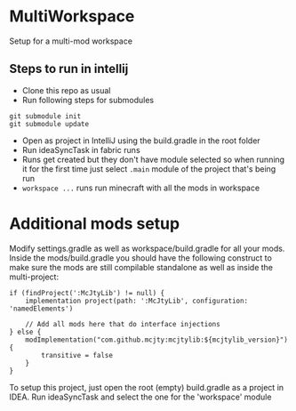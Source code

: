 # MultiWorkspace
Setup for a multi-mod workspace

## Steps to run in intellij
- Clone this repo as usual
- Run following steps for submodules
```
git submodule init
git submodule update
```
- Open as project in IntelliJ using the build.gradle in the root folder
- Run ideaSyncTask in fabric runs
- Runs get created but they don't have module selected so when running it for the first time just select `.main` module of the project that's being run
- `workspace ...` runs run minecraft with all the mods in workspace


# Additional mods setup
Modify settings.gradle as well as workspace/build.gradle for all your mods.
Inside the mods/build.gradle you should have the following construct to make sure the mods are still compilable standalone as well as inside the multi-project:

    if (findProject(':McJtyLib') != null) {
        implementation project(path: ':McJtyLib', configuration: 'namedElements')
        
        // Add all mods here that do interface injections
    } else {
        modImplementation("com.github.mcjty:mcjtylib:${mcjtylib_version}") {
            transitive = false
        }
    }

To setup this project, just open the root (empty) build.gradle as a project in IDEA. Run ideaSyncTask and select the one for the 'workspace' module
